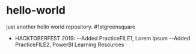 # hello-world
just another hello world repository. #1stgreensquare
- HACKTOBERFEST 2019: 
--Added PracticeFILE1, Lorem Ipsum
--Added PracticeFILE2, PowerBI Learning Resources
